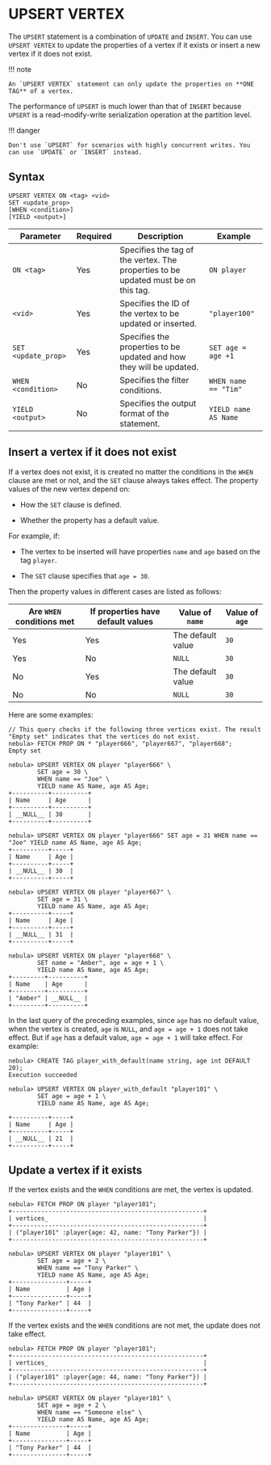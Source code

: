 # UPSERT VERTEX

The `UPSERT` statement is a combination of `UPDATE` and `INSERT`. You can use `UPSERT VERTEX` to update the properties of a vertex if it exists or insert a new vertex if it does not exist.

!!! note

    An `UPSERT VERTEX` statement can only update the properties on **ONE TAG** of a vertex.

The performance of `UPSERT` is much lower than that of `INSERT` because `UPSERT` is a read-modify-write serialization operation at the partition level.

!!! danger

    Don't use `UPSERT` for scenarios with highly concurrent writes. You can use `UPDATE` or `INSERT` instead.

## Syntax

```ngql
UPSERT VERTEX ON <tag> <vid>
SET <update_prop>
[WHEN <condition>]
[YIELD <output>]
```

| Parameter | Required | Description | Example |
|-|-|-|-|
| `ON <tag>` | Yes | Specifies the tag of the vertex. The properties to be updated must be on this tag. | `ON player` |
| `<vid>` | Yes | Specifies the ID of the vertex to be updated or inserted. | `"player100"` |
| `SET <update_prop>` | Yes | Specifies the properties to be updated and how they will be updated. | `SET age = age +1` |
| `WHEN <condition>` | No | Specifies the filter conditions. | `WHEN name == "Tim"` |
| `YIELD <output>` | No | Specifies the output format of the statement. | `YIELD name AS Name` |

## Insert a vertex if it does not exist

If a vertex does not exist, it is created no matter the conditions in the `WHEN` clause are met or not, and the `SET` clause always takes effect. The property values of the new vertex depend on:

* How the `SET` clause is defined.

* Whether the property has a default value.

For example, if:

* The vertex to be inserted will have properties `name` and `age` based on the tag `player`.

* The `SET` clause specifies that `age = 30`.

Then the property values in different cases are listed as follows:

| Are `WHEN` conditions met | If properties have default values | Value of `name` | Value of `age` |
| - | - | - | - |
| Yes | Yes | The default value | `30` |
| Yes | No | `NULL` | `30` |
| No | Yes | The default value | `30` |
| No | No | `NULL` | `30` |

Here are some examples:

```ngql
// This query checks if the following three vertices exist. The result "Empty set" indicates that the vertices do not exist.
nebula> FETCH PROP ON * "player666", "player667", "player668";
Empty set

nebula> UPSERT VERTEX ON player "player666" \
        SET age = 30 \
        WHEN name == "Joe" \
        YIELD name AS Name, age AS Age;
+----------+----------+
| Name     | Age      |
+----------+----------+
| __NULL__ | 30       |
+----------+----------+

nebula> UPSERT VERTEX ON player "player666" SET age = 31 WHEN name == "Joe" YIELD name AS Name, age AS Age;
+----------+-----+
| Name     | Age |
+----------+-----+
| __NULL__ | 30  |
+----------+-----+

nebula> UPSERT VERTEX ON player "player667" \
        SET age = 31 \
        YIELD name AS Name, age AS Age;
+----------+-----+
| Name     | Age |
+----------+-----+
| __NULL__ | 31  |
+----------+-----+

nebula> UPSERT VERTEX ON player "player668" \
        SET name = "Amber", age = age + 1 \
        YIELD name AS Name, age AS Age;
+---------+----------+
| Name    | Age      |
+---------+----------+
| "Amber" | __NULL__ |
+---------+----------+
```

In the last query of the preceding examples, since `age` has no default value, when the vertex is created, `age` is `NULL`, and `age = age + 1` does not take effect. But if `age` has a default value, `age = age + 1` will take effect. For example:

```ngql
nebula> CREATE TAG player_with_default(name string, age int DEFAULT 20);
Execution succeeded

nebula> UPSERT VERTEX ON player_with_default "player101" \
        SET age = age + 1 \
        YIELD name AS Name, age AS Age;

+----------+-----+
| Name     | Age |
+----------+-----+
| __NULL__ | 21  |
+----------+-----+
```

## Update a vertex if it exists

If the vertex exists and the `WHEN` conditions are met, the vertex is updated.

```ngql
nebula> FETCH PROP ON player "player101";
+-----------------------------------------------------+
| vertices_                                           |
+-----------------------------------------------------+
| ("player101" :player{age: 42, name: "Tony Parker"}) |
+-----------------------------------------------------+

nebula> UPSERT VERTEX ON player "player101" \
        SET age = age + 2 \
        WHEN name == "Tony Parker" \
        YIELD name AS Name, age AS Age;
+---------------+-----+
| Name          | Age |
+---------------+-----+
| "Tony Parker" | 44  |
+---------------+-----+
```

If the vertex exists and the `WHEN` conditions are not met, the update does not take effect.

```ngql
nebula> FETCH PROP ON player "player101";
+-----------------------------------------------------+
| vertices_                                           |
+-----------------------------------------------------+
| ("player101" :player{age: 44, name: "Tony Parker"}) |
+-----------------------------------------------------+

nebula> UPSERT VERTEX ON player "player101" \
        SET age = age + 2 \
        WHEN name == "Someone else" \
        YIELD name AS Name, age AS Age;
+---------------+-----+
| Name          | Age |
+---------------+-----+
| "Tony Parker" | 44  |
+---------------+-----+
```
